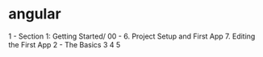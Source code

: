 # angular

1 - Section 1: Getting Started/
    00 - 6. Project Setup and First App
         7. Editing the First App
2 - The Basics
3
4
5